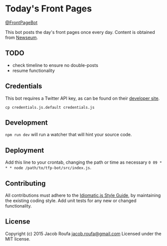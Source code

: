 # Today's Front Pages

[@FrontPageBot](https://twitter.com/FrontPageBot)

This bot posts the day's front pages once every day. Content is obtained from [Newseum](http://www.newseum.org/).


## TODO

+ check timeline to ensure no double-posts
+ resume functionality


## Credentials

This bot requires a Twitter API key, as can be found on their [developer site](https://apps.twitter.com/app/new).

`cp credentials.js.default credentials.js`


## Development

`npm run dev` will run a watcher that will hint your source code.


## Deployment


Add this line to your crontab, changing the path or time as necessary `0 09 * * * node /path/to/tfp-bot/src/index.js`.


## Contributing
All contributions must adhere to the [Idiomatic.js Style Guide](https://github.com/rwaldron/idiomatic.js), by maintaining the existing coding style. Add unit tests for any new or changed functionality.


## License
Copyright (c) 2015 Jacob Roufa <jacob.roufa@gmail.com>
Licensed under the MIT license.
